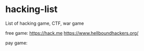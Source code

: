 # hacking-list
List of hacking game, CTF, war game 


free game: 
https://hack.me
https://www.hellboundhackers.org/

pay game: 
